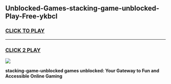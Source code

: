 
## Unblocked-Games-stacking-game-unblocked-Play-Free-ykbcl
<h3>
<a href="https://premium76.site?title=stacking-game-unblocked&ref=21A">CLICK TO PLAY</a></h3>
<hr>

<h3>
<a href="https://premium76.site?title=stacking-game-unblocked&ref=21A">CLICK 2 PLAY</a>
  
</h3>

<a href="https://premium76.site?title=stacking-game-unblocked&ref=21A"><img src="https://clearcache.store/games.png"></a>


**stacking-game-unblocked games unblocked: Your Gateway to Fun and Accessible Online Gaming**
